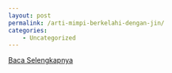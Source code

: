```yaml
---
layout: post
permalink: /arti-mimpi-berkelahi-dengan-jin/
categories:
    - Uncategorized
---
```


[Baca Selengkapnya](/04)